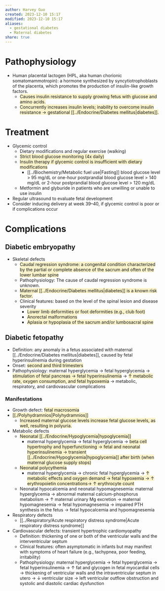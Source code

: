 ```yaml
---
author: Harvey Guo
created: 2023-12-10 15:17
modified: 2023-12-10 15:17
aliases:
  - gestational diabetes
  - Maternal diabetes
share: true
---
```

# Pathophysiology
- Human placental lactogen (HPL, aka human chorionic somatomammotropin): a hormone synthesized by syncytiotrophoblasts of the placenta, which promotes the production of insulin-like growth factors.
	- <span style="background:rgba(240, 200, 0, 0.2)">Causes insulin resistance to supply growing fetus with glucose and amino acids.</span>
	- <span style="background:rgba(240, 200, 0, 0.2)">Concurrently increases insulin levels; inability to overcome insulin resistance → gestational [[../Endocrine/Diabetes mellitus|diabetes]].</span>
# Treatment
- Glycemic control
	- Dietary modifications and regular exercise (walking)
	- <span style="background:rgba(240, 200, 0, 0.2)">Strict blood glucose monitoring (4x daily)</span>
	- <span style="background:rgba(240, 200, 0, 0.2)">Insulin therapy if glycemic control is insufficient with dietary modifications </span>
		- [[../Biochemistry/Metabolic fuel use|Fasting]] blood glucose level > 95 mg/dL or one-hour postprandial blood glucose level > 140 mg/dL or 2-hour postprandial blood glucose level > 120 mg/dL
	- Metformin and glyburide in patients who are unwilling or unable to use insulin
- Regular ultrasound to evaluate fetal development
- Consider inducing delivery at week 39–40, if glycemic control is poor or if complications occur
# Complications
## Diabetic embryopathy
- Skeletal defects
	- <span style="background:rgba(240, 200, 0, 0.2)">Caudal regression syndrome: a congenital condition characterized by the partial or complete absence of the sacrum and often of the lower lumbar spine </span>
	- Pathophysiology: The cause of caudal regression syndrome is unknown. 
	- <span style="background:rgba(240, 200, 0, 0.2)">Maternal [[../Endocrine/Diabetes mellitus|diabetes]] is a known risk factor.</span> 
	- Clinical features: based on the level of the spinal lesion and disease severity
		- <span style="background:rgba(240, 200, 0, 0.2)">Lower limb deformities or foot deformities (e.g., club foot)</span>
		- <span style="background:rgba(240, 200, 0, 0.2)">Anorectal malformations</span>
		- <span style="background:rgba(240, 200, 0, 0.2)">Aplasia or hypoplasia of the sacrum and/or lumbosacral spine</span>
## Diabetic fetopathy
- Definition: any anomaly in a fetus associated with maternal [[../Endocrine/Diabetes mellitus|diabetes]], caused by fetal hyperinsulinemia during gestation
- Onset: <span style="background:rgba(240, 200, 0, 0.2)">second and third trimesters</span>
- Pathophysiology: maternal hyperglycemia → fetal hyperglycemia → <span style="background:rgba(240, 200, 0, 0.2)">stimulation of fetal pancreas → fetal hyperinsulinemia</span> → <span style="background:rgba(240, 200, 0, 0.2)">↑ metabolic rate, oxygen consumption, and fetal hypoxemia</span> → metabolic, respiratory, and cardiovascular complications
### Manifestations
- Growth defect: <span style="background:rgba(240, 200, 0, 0.2)">fetal macrosomia</span>
- <span style="background:rgba(240, 200, 0, 0.2)">[[./Polyhydramnios|Polyhydramnios]]</span>
	- <span style="background:rgba(240, 200, 0, 0.2)">Increased maternal glucose levels increase fetal glucose levels, as well, resulting in polyuria.</span>
- Metabolic defects
	- <span style="background:rgba(240, 200, 0, 0.2)">Neonatal [[../Endocrine/Hypoglycemia|hypoglycemia]]</span>
		- maternal hyperglycemia → fetal hyperglycemia → <span style="background:rgba(240, 200, 0, 0.2)">beta cell hypertrophy and hyperfunctioning → fetal and neonatal hyperinsulinemia → transient [[../Endocrine/Hypoglycemia|hypoglycemia]] after birth (when maternal glucose supply stops)</span>
	- <span style="background:rgba(240, 200, 0, 0.2)">Neonatal polycythemia</span>
		- maternal hyperglycemia → chronic fetal hyperglycemia → <span style="background:rgba(240, 200, 0, 0.2)">↑ metabolic effects and oxygen demand → fetal hypoxemia → ↑ erythropoietin concentrations→ ↑ erythrocyte count</span>
	- Neonatal hypocalcemia and neonatal hypomagnesemia: maternal hyperglycemia → abnormal maternal calcium-phosphorus metabolism → ↑ maternal urinary Mg excretion → maternal hypomagnesemia → fetal hypomagnesemia → impaired PTH synthesis in the fetus → fetal hypocalcemia and hypomagnesemia
- Respiratory defects
	- [[../Respiratory/Acute respiratory distress syndrome|Acute respiratory distress syndrome]]
- Cardiovascular defects: transient hypertrophic cardiomyopathy
	- Definition: thickening of one or both of the ventricular walls and the interventricular septum
	- Clinical features: often asymptomatic in infants but may manifest with symptoms of heart failure (e.g., tachypnea, poor feeding, irritability)
	- Pathophysiology: maternal hyperglycemia → fetal hyperglycemia → fetal hyperinsulinemia → ↑ fat and glycogen in fetal myocardial cells → thickening of ventricular walls and the intraventricular septum in utero → ↓ ventricular size → left ventricular outflow obstruction and systolic and diastolic cardiac dysfunction